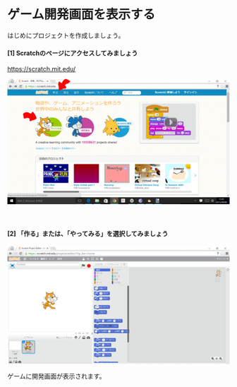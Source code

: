 # ゲーム開発画面を表示する

はじめにプロジェクトを作成しましょう。

#### [1] Scratchのページにアクセスしてみましょう
https://scratch.mit.edu/

![](base001_make.png)

　
　　
　　
　　　
　


#### [2] 「作る」または、「やってみる」を選択してみましょう

![](base001_make_002.png)

ゲームに開発画面が表示されます。
